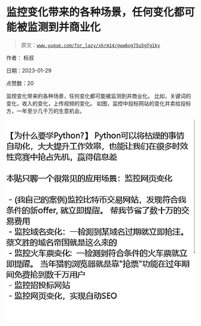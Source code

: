 # 监控变化带来的各种场景，任何变化都可能被监测到并商业化

> 原文：[`www.yuque.com/for_lazy/xkrm14/gww6og75u5gfg1ky`](https://www.yuque.com/for_lazy/xkrm14/gww6og75u5gfg1ky)

作者： 标叔 

日期：2023-01-29 

点赞数：20 

监控变化带来的各种场景，任何变化都可能被监测到并商业化。 比如，关键词的变化，收入的变化，上传视频的变化。 如图，监控中投标网站的变化并卖给投标方，一年至少几千万的生意机会。 

![](img/bbe8fbed7869979cc899f1d59dd40275.png) 

